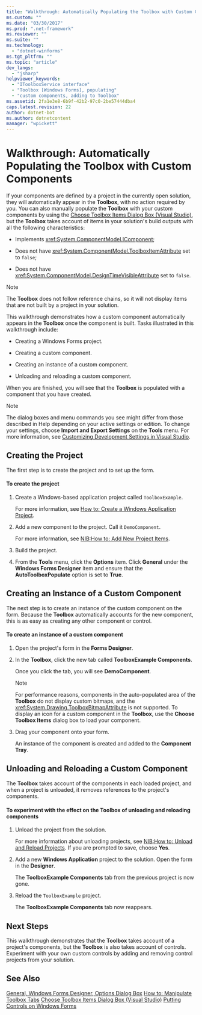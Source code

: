 ```yaml
---
title: "Walkthrough: Automatically Populating the Toolbox with Custom Components | Microsoft Docs"
ms.custom: ""
ms.date: "03/30/2017"
ms.prod: ".net-framework"
ms.reviewer: ""
ms.suite: ""
ms.technology: 
  - "dotnet-winforms"
ms.tgt_pltfrm: ""
ms.topic: "article"
dev_langs: 
  - "jsharp"
helpviewer_keywords: 
  - "IToolboxService interface"
  - "Toolbox [Windows Forms], populating"
  - "custom components, adding to Toolbox"
ms.assetid: 2fa1e3e8-6b9f-42b2-97c0-2be57444dba4
caps.latest.revision: 22
author: dotnet-bot
ms.author: dotnetcontent
manager: "wpickett"
---
```

# Walkthrough: Automatically Populating the Toolbox with Custom Components
If your components are defined by a project in the currently open solution, they will automatically appear in the **Toolbox**, with no action required by you. You can also manually populate the **Toolbox** with your custom components by using the [Choose Toolbox Items Dialog Box (Visual Studio)](https://msdn.microsoft.com/library/dyca0t6t(v=vs.110).aspx), but the **Toolbox** takes account of items in your solution's build outputs with all the following characteristics:  
  
-   Implements <xref:System.ComponentModel.IComponent>;  
  
-   Does not have <xref:System.ComponentModel.ToolboxItemAttribute> set to `false`;  
  
-   Does not have <xref:System.ComponentModel.DesignTimeVisibleAttribute> set to `false`.  
  
> [!NOTE]
>  The **Toolbox** does not follow reference chains, so it will not display items that are not built by a project in your solution.  
  
 This walkthrough demonstrates how a custom component automatically appears in the **Toolbox** once the component is built. Tasks illustrated in this walkthrough include:  
  
-   Creating a Windows Forms project.  
  
-   Creating a custom component.  
  
-   Creating an instance of a custom component.  
  
-   Unloading and reloading a custom component.  
  
 When you are finished, you will see that the **Toolbox** is populated with a component that you have created.  
  
> [!NOTE]
>  The dialog boxes and menu commands you see might differ from those described in Help depending on your active settings or edition. To change your settings, choose **Import and Export Settings** on the **Tools** menu. For more information, see [Customizing Development Settings in Visual Studio](https://msdn.microsoft.com/library/zbhkx167.aspx).  
  
## Creating the Project  
 The first step is to create the project and to set up the form.  
  
#### To create the project  
  
1.  Create a Windows-based application project called `ToolboxExample`.  
  
     For more information, see [How to: Create a Windows Application Project](https://msdn.microsoft.com/library/42wc9kk5(v=vs.110).aspx).  
  
2.  Add a new component to the project. Call it `DemoComponent`.  
  
     For more information, see [NIB:How to: Add New Project Items](https://msdn.microsoft.com/library/w0572c5b(v=vs.100).aspx).  
  
3.  Build the project.  
  
4.  From the **Tools** menu, click the **Options** item. Click **General** under the **Windows Forms Designer** item and ensure that the **AutoToolboxPopulate** option is set to **True**.  
  
## Creating an Instance of a Custom Component  
 The next step is to create an instance of the custom component on the form. Because the **Toolbox** automatically accounts for the new component, this is as easy as creating any other component or control.  
  
#### To create an instance of a custom component  
  
1.  Open the project's form in the **Forms Designer**.  
  
2.  In the **Toolbox**, click the new tab called **ToolboxExample Components**.  
  
     Once you click the tab, you will see **DemoComponent**.  
  
    > [!NOTE]
    >  For performance reasons, components in the auto-populated area of the **Toolbox** do not display custom bitmaps, and the <xref:System.Drawing.ToolboxBitmapAttribute> is not supported. To display an icon for a custom component in the **Toolbox**, use the **Choose Toolbox Items** dialog box to load your component.  
  
3.  Drag your component onto your form.  
  
     An instance of the component is created and added to the **Component Tray**.  
  
## Unloading and Reloading a Custom Component  
 The **Toolbox** takes account of the components in each loaded project, and when a project is unloaded, it removes references to the project's components.  
  
#### To experiment with the effect on the Toolbox of unloading and reloading components  
  
1.  Unload the project from the solution.  
  
     For more information about unloading projects, see [NIB:How to: Unload and Reload Projects](https://msdn.microsoft.com/library/tt479x1t(v=vs.100).aspx). If you are prompted to save, choose **Yes**.  
  
2.  Add a new **Windows Application** project to the solution. Open the form in the **Designer**.  
  
     The **ToolboxExample Components** tab from the previous project is now gone.  
  
3.  Reload the `ToolboxExample` project.  
  
     The **ToolboxExample Components** tab now reappears.  
  
## Next Steps  
 This walkthrough demonstrates that the **Toolbox** takes account of a project's components, but the **Toolbox** is also takes account of controls. Experiment with your own custom controls by adding and removing control projects from your solution.  
  
## See Also  
 [General, Windows Forms Designer, Options Dialog Box](https://msdn.microsoft.com/library/5aazxs78(v=vs.110).aspx)   
 [How to: Manipulate Toolbox Tabs](https://msdn.microsoft.com/library/66kwe227(v=vs.110).aspx)   
 [Choose Toolbox Items Dialog Box (Visual Studio)](https://msdn.microsoft.com/library/dyca0t6t(v=vs.110).aspx)   
 [Putting Controls on Windows Forms](../../../../docs/framework/winforms/controls/putting-controls-on-windows-forms.md)
